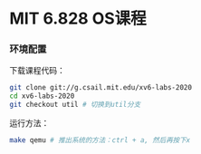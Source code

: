 # MIT 6.828 OS课程

### 环境配置

下载课程代码：

```bash
git clone git://g.csail.mit.edu/xv6-labs-2020 
cd xv6-labs-2020
git checkout util # 切换到util分支
```

运行方法：

```bash
make qemu # 推出系统的方法：ctrl + a, 然后再按下x
```

